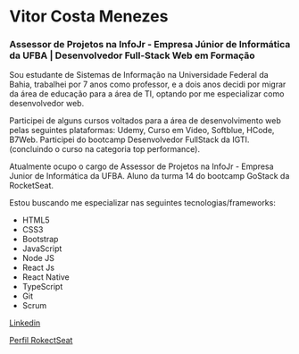 # Vitor Costa Menezes

### Assessor de Projetos na InfoJr - Empresa Júnior de Informática da UFBA | Desenvolvedor Full-Stack Web em Formação

Sou estudante de Sistemas de Informação na Universidade Federal da Bahia, trabalhei por 7 anos como professor, e a dois anos decidi por migrar da área de educação para a área de TI, optando por me especializar como desenvolvedor web.

Participei de alguns cursos voltados para a área de desenvolvimento web pelas seguintes plataformas: Udemy, Curso em Video, Softblue, HCode, B7Web.
Participei do bootcamp Desenvolvedor FullStack da IGTI. (concluindo o curso na categoria top performance).

Atualmente ocupo o cargo de Assessor de Projetos na InfoJr - Empresa Junior de Informática da UFBA.
Aluno da turma 14 do bootcamp GoStack da RocketSeat.


Estou buscando me especializar nas seguintes tecnologias/frameworks:
  - HTML5
  - CSS3
  - Bootstrap
  - JavaScript
  - Node JS
  - React Js
  - React Native
  - TypeScript
  - Git
  - Scrum 


[Linkedin](https://www.linkedin.com/in/vitor-costa-10073089/)

[Perfil RokectSeat](https://app.rocketseat.com.br/me/vitor-costa-1590345393)

